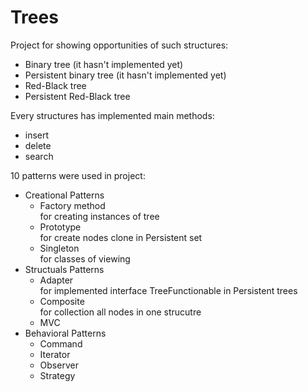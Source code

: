 # Trees
Project for showing opportunities of such structures:
- Binary tree (it hasn't implemented yet)
- Persistent binary tree (it hasn't implemented yet)
- Red-Black tree
- Persistent Red-Black tree

Every structures has implemented main methods:
- insert
- delete
- search

10 patterns were used in project:
- Creational Patterns
   - Factory method<br/>
        for creating instances of tree
   - Prototype<br/>
        for create nodes clone in Persistent set
   - Singleton<br/>
        for classes of viewing
- Structuals Patterns
   - Adapter<br/>
        for implemented interface TreeFunctionable in Persistent trees
   - Composite<br/>
        for collection all nodes in one strucutre
   - MVC<br/>
- Behavioral Patterns
   - Command<br/>
   - Iterator<br/>
   - Observer<br/>
   - Strategy<br/>
